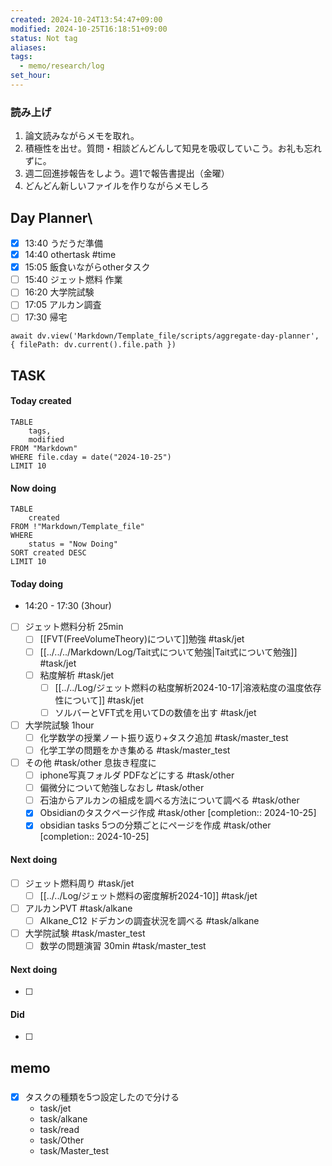 ```yaml
---
created: 2024-10-24T13:54:47+09:00
modified: 2024-10-25T16:18:51+09:00
status: Not tag
aliases: 
tags:
  - memo/research/log
set_hour: 
---
```


### 読み上げ
1. 論文読みながらメモを取れ。
2. 積極性を出せ。質問・相談どんどんして知見を吸収していこう。お礼も忘れずに。
3. 週二回進捗報告をしよう。週1で報告書提出（金曜）
4. どんどん新しいファイルを作りながらメモしろ
## Day Planner\
- [x] 13:40 うだうだ準備
- [x] 14:40 othertask #time 
- [x] 15:05 飯食いながらotherタスク
- [ ] 15:40 ジェット燃料 作業
- [ ] 16:20 大学院試験
- [ ] 17:05 アルカン調査
- [ ] 17:30 帰宅
```dataviewjs
await dv.view('Markdown/Template_file/scripts/aggregate-day-planner', { filePath: dv.current().file.path })
```
## TASK
#### Today created
```dataview
TABLE
	tags, 
	modified
FROM "Markdown"
WHERE file.cday = date("2024-10-25")
LIMIT 10
```
#### Now doing
```dataview
TABLE
	created
FROM !"Markdown/Template_file"
WHERE
	status = "Now Doing"
SORT created DESC
LIMIT 10
```
#### Today doing
- 14:20 - 17:30 (3hour)
- [ ] ジェット燃料分析 25min
	- [ ] [[FVT(FreeVolumeTheory)について]]勉強 #task/jet
	- [ ] [[../../../Markdown/Log/Tait式について勉強|Tait式について勉強]] #task/jet
	- [ ] 粘度解析 #task/jet 
		- [ ] [[../../Log/ジェット燃料の粘度解析2024-10-17|溶液粘度の温度依存性について]] #task/jet 
		- [ ] ソルバーとVFT式を用いてDの数値を出す #task/jet 
- [ ] 大学院試験 1hour
	- [ ] 化学数学の授業ノート振り返り+タスク追加 #task/master_test
	- [ ] 化学工学の問題をかき集める #task/master_test 
- [ ] その他 #task/other  息抜き程度に
	- [ ] iphone写真フォルダ PDFなどにする #task/other 
	- [ ] 偏微分について勉強しなおし #task/other 
	- [ ] 石油からアルカンの組成を調べる方法について調べる #task/other 
	- [x] Obsidianのタスクページ作成 #task/other  [completion:: 2024-10-25]
	- [x] obsidian tasks 5つの分類ごとにページを作成 #task/other  [completion:: 2024-10-25]
#### Next doing
- [ ] ジェット燃料周り #task/jet
	- [ ] [[../../Log/ジェット燃料の密度解析2024-10]] #task/jet 
- [ ] アルカンPVT #task/alkane
	- [ ] Alkane_C12 ドデカンの調査状況を調べる #task/alkane
- [ ] 大学院試験 #task/master_test 
	- [ ] 数学の問題演習 30min #task/master_test 
#### Next doing
- [ ] 
#### Did
- [ ] 
## memo
### 
- [x] タスクの種類を5つ設定したので分ける
	- task/jet
	- task/alkane
	- task/read
	- task/Other
	- task/Master_test